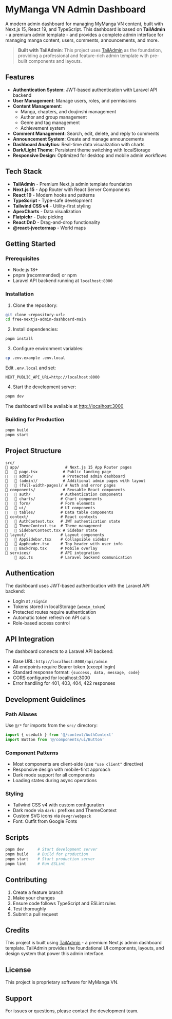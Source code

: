 # MyManga VN Admin Dashboard

A modern admin dashboard for managing MyManga VN content, built with Next.js 15, React 19, and TypeScript. This dashboard is based on **TailAdmin** - a premium admin template - and provides a complete admin interface for managing manga content, users, comments, announcements, and more.

> **Built with TailAdmin**: This project uses [TailAdmin](https://tailadmin.com/) as the foundation, providing a professional and feature-rich admin template with pre-built components and layouts.

## Features

- **Authentication System**: JWT-based authentication with Laravel API backend
- **User Management**: Manage users, roles, and permissions
- **Content Management**:
  - Manga, chapters, and doujinshi management
  - Author and group management
  - Genre and tag management
  - Achievement system
- **Comment Management**: Search, edit, delete, and reply to comments
- **Announcement System**: Create and manage announcements
- **Dashboard Analytics**: Real-time data visualization with charts
- **Dark/Light Theme**: Persistent theme switching with localStorage
- **Responsive Design**: Optimized for desktop and mobile admin workflows

## Tech Stack

- **TailAdmin** - Premium Next.js admin template foundation
- **Next.js 15** - App Router with React Server Components
- **React 19** - Modern hooks and patterns
- **TypeScript** - Type-safe development
- **Tailwind CSS v4** - Utility-first styling
- **ApexCharts** - Data visualization
- **Flatpickr** - Date picking
- **React DnD** - Drag-and-drop functionality
- **@react-jvectormap** - World maps

## Getting Started

### Prerequisites

- Node.js 18+
- pnpm (recommended) or npm
- Laravel API backend running at `localhost:8000`

### Installation

1. Clone the repository:
```bash
git clone <repository-url>
cd free-nextjs-admin-dashboard-main
```

2. Install dependencies:
```bash
pnpm install
```

3. Configure environment variables:
```bash
cp .env.example .env.local
```

Edit `.env.local` and set:
```env
NEXT_PUBLIC_API_URL=http://localhost:8000
```

4. Start the development server:
```bash
pnpm dev
```

The dashboard will be available at [http://localhost:3000](http://localhost:3000)

### Building for Production

```bash
pnpm build
pnpm start
```

## Project Structure

```
src/
   app/                    # Next.js 15 App Router pages
      page.tsx           # Public landing page
      admin/             # Protected admin dashboard
      (admin)/           # Additional admin pages with layout
      (full-width-pages)/ # Auth and error pages
   components/            # Reusable React components
      auth/             # Authentication components
      charts/           # Chart components
      form/             # Form elements
      ui/               # UI components
      tables/           # Data table components
   context/              # React contexts
      AuthContext.tsx   # JWT authentication state
      ThemeContext.tsx  # Theme management
      SidebarContext.tsx # Sidebar state
   layout/               # Layout components
      AppSidebar.tsx    # Collapsible sidebar
      AppHeader.tsx     # Top header with user info
      Backdrop.tsx      # Mobile overlay
   services/             # API integration
       api.ts            # Laravel backend communication
```

## Authentication

The dashboard uses JWT-based authentication with the Laravel API backend:

- Login at `/signin`
- Tokens stored in localStorage (`admin_token`)
- Protected routes require authentication
- Automatic token refresh on API calls
- Role-based access control

## API Integration

The dashboard connects to a Laravel API backend:

- Base URL: `http://localhost:8000/api/admin`
- All endpoints require Bearer token (except login)
- Standard response format: `{success, data, message, code}`
- CORS configured for localhost:3000
- Error handling for 401, 403, 404, 422 responses

## Development Guidelines

### Path Aliases

Use `@/*` for imports from the `src/` directory:

```typescript
import { useAuth } from '@/context/AuthContext'
import Button from '@/components/ui/Button'
```

### Component Patterns

- Most components are client-side (use `"use client"` directive)
- Responsive design with mobile-first approach
- Dark mode support for all components
- Loading states during async operations

### Styling

- Tailwind CSS v4 with custom configuration
- Dark mode via `dark:` prefixes and ThemeContext
- Custom SVG icons via `@svgr/webpack`
- Font: Outfit from Google Fonts

## Scripts

```bash
pnpm dev      # Start development server
pnpm build    # Build for production
pnpm start    # Start production server
pnpm lint     # Run ESLint
```

## Contributing

1. Create a feature branch
2. Make your changes
3. Ensure code follows TypeScript and ESLint rules
4. Test thoroughly
5. Submit a pull request

## Credits

This project is built using [TailAdmin](https://tailadmin.com/) - a premium Next.js admin dashboard template. TailAdmin provides the foundational UI components, layouts, and design system that power this admin interface.

## License

This project is proprietary software for MyManga VN.

## Support

For issues or questions, please contact the development team.
